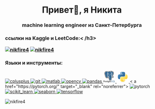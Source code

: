 <h1 align="center">Привет👋, я Никита</h1>
<h3 align="center">machine learning engineer из Санкт-Петербурга</h3>

<h3 align="left">ссылки на Kaggle и LeetCode:< /h3>
<p align="left">
<a href="https://kaggle.com/nikfire4" target="blank"><img align="center" src="https://raw.githubusercontent. com/rahuldkjain/github-profile-readme-generator/master/src/images/icons/Social/kaggle.svg" alt="nikfire4" height="30" width="40" /></a>
<a href ="https://www.leetcode.com/nikfire4" target="blank"><img align="center" src="https://raw.githubusercontent.com/rahuldkjain/github-profile-readme-generator/ master/src/images/icons/Social/leet-code.svg" alt="nikfire4" height="30" width="40" /></a>
</p>

<h3 align="left">Языки и инструменты:</h3>
<p align="left"> <a href="https://www.w3schools.com/cpp/" target="_blank" rel="noreferrer"> <img src="https://raw.githubusercontent. com/devicons/devicon/master/icons/cplusplus/cplusplus-original.svg" alt="cplusplus" width="40" height="40"/> </a>
<a href="https://git- scm.com/" target="_blank" rel="noreferrer"> <img src="https://www.vectorlogo.zone/logos/git-scm/git-scm-icon.svg" alt="git" width="40" height="40"/> </a>
<a href="https://www.mathworks.com/" target="_blank" rel="noreferrer"> <img src="https: //upload.wikimedia.org/wikipedia/commons/2/21/Matlab_Logo.png" alt="matlab" width="40" height="40"/> </a>
<a href="https:// opencv.org/" target="_blank" rel="noreferrer"> <img src="https://www.vectorlogo.zone/logos/opencv/opencv-icon.svg" alt="opencv" width="40 " height="40"/> </a>
<a href="https://pandas.pydata.org/" target="_blank" rel="noreferrer"> <img src="https://raw. githubusercontent.com/devicons/devicon/2ae2a900d2f041da66e950e4d48052658d850630/icons/pandas/pandas-original.svg" alt="pandas" width="40" height="40"/> </a>
<a href="https:// www.postgresql.org" target="_blank" rel="noreferrer"> <img src="https://raw.githubusercontent.com/devicons/devicon/master/icons/postgresql/postgresql-original-wordmark.svg" alt="postgresql" width="40" height="40"/> </a>
<a href="https://www.python.org" target="_blank" rel="noreferrer"> <img src ="https://raw.githubusercontent.com/devicons/devicon/master/icons/python/python-original.svg" alt="python" width="40" height="40"/> </a>
< a href="https://pytorch.org/" target="_blank" rel="noreferrer"> <img src="https://www.vectorlogo.zone/logos/pytorch/pytorch-icon.svg" alt ="pytorch" width="40" height="40"/> </a>
<a href="https://scikit-learn.org/" target="_blank" rel="noreferrer"> <img src ="https://upload.wikimedia.org/wikipedia/commons/0/05/Scikit_learn_logo_small.svg" alt="scikit_learn" width="40" height="40"/> </a>
<a href="https://seaborn.pydata.org/" target="_blank" rel="noreferrer"> <img src="https://seaborn.pydata.org/_images/logo-mark-lightbg.svg" alt="seaborn" width="40" height="40"/> </a>
<a href= "https://www.tensorflow.org" target="_blank" rel="noreferrer"> <img src="https://www.vectorlogo.zone/logos/tensorflow/tensorflow-icon.svg" alt=" tensorflow" width="40" height="40"/> </a> </p>

<p><img align="center" src="https://github-readme-stats.vercel.app/api /top-langs?username=nikfire4&show_icons=true&locale=en&layout=compact" alt="nikfire4" /></p>
